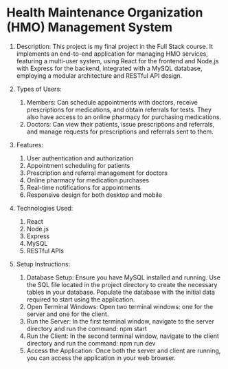 # Health Maintenance Organization (HMO) Management System
1. Description:
   This project is my final project in the Full Stack course.
   It implements an end-to-end application for managing HMO services, featuring a multi-user system, using React for the frontend and Node.js with Express for the backend, integrated with a MySQL database,
   employing a modular architecture and RESTful API design.
   
3. Types of Users:
    1. Members: Can schedule appointments with doctors, receive prescriptions for medications, and obtain referrals for tests. They also have access to an online pharmacy for purchasing medications.
    2. Doctors: Can view their patients, issue prescriptions and referrals, and manage requests for prescriptions and referrals sent to them.
       
4. Features:
    1. User authentication and authorization
    2. Appointment scheduling for patients
    3. Prescription and referral management for doctors
    4. Online pharmacy for medication purchases
    5. Real-time notifications for appointments
    6. Responsive design for both desktop and mobile
       
5. Technologies Used:
   1. React
   2. Node.js
   3. Express
   4. MySQL
   5. RESTful APIs
      
6. Setup Instructions:
   1. Database Setup:
      Ensure you have MySQL installed and running.
      Use the SQL file located in the project directory to create the necessary tables in your database.
      Populate the database with the initial data required to start using the application.
   2. Open Terminal Windows:
      Open two terminal windows: one for the server and one for the client.
   3. Run the Server:
      In the first terminal window, navigate to the server directory and run the command: npm start
   4. Run the Client:
      In the second terminal window, navigate to the client directory and run the command: npm run dev
   5. Access the Application:
      Once both the server and client are running, you can access the application in your web browser.
      
